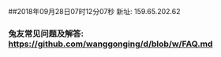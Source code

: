 ##2018年09月28日07时12分07秒 新址: 159.65.202.62
### 兔友常见问题及解答: https://github.com/wanggonging/d/blob/w/FAQ.md
